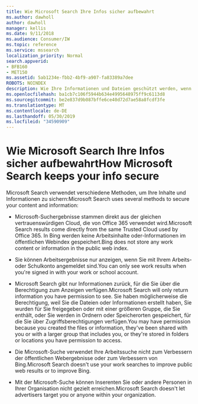```yaml
---
title: Wie Microsoft Search Ihre Infos sicher aufbewahrt
ms.author: dawholl
author: dawholl
manager: kellis
ms.date: 9/11/2018
ms.audience: Consumer/IW
ms.topic: reference
ms.service: mssearch
localization_priority: Normal
search.appverid:
- BFB160
- MET150
ms.assetid: 5ab1234e-fbb2-4bf9-a907-fa83389a7dee
ROBOTS: NOINDEX
description: Wie Ihre Informationen und Dateien geschützt werden, wenn Sie Microsoft Search verwenden
ms.openlocfilehash: ba1cb7c106f5944b634e4995648975ff9c6113d8
ms.sourcegitcommit: be2e837d9b087bffe6ce40d72d7ae58a8fcdf3fe
ms.translationtype: MT
ms.contentlocale: de-DE
ms.lasthandoff: 05/30/2019
ms.locfileid: "34590909"
---
```

# <a name="how-microsoft-search-keeps-your-info-secure"></a><span data-ttu-id="17c9c-103">Wie Microsoft Search Ihre Infos sicher aufbewahrt</span><span class="sxs-lookup"><span data-stu-id="17c9c-103">How Microsoft Search keeps your info secure</span></span>

<span data-ttu-id="17c9c-104">Microsoft Search verwendet verschiedene Methoden, um Ihre Inhalte und Informationen zu sichern:</span><span class="sxs-lookup"><span data-stu-id="17c9c-104">Microsoft Search uses several methods to secure your content and information:</span></span>
  
- <span data-ttu-id="17c9c-105">Microsoft-Suchergebnisse stammen direkt aus der gleichen vertrauenswürdigen Cloud, die von Office 365 verwendet wird.</span><span class="sxs-lookup"><span data-stu-id="17c9c-105">Microsoft Search results come directly from the same Trusted Cloud used by Office 365.</span></span> <span data-ttu-id="17c9c-106">In Bing werden keine Arbeitsinhalte oder-Informationen im öffentlichen Webindex gespeichert.</span><span class="sxs-lookup"><span data-stu-id="17c9c-106">Bing does not store any work content or information in the public web index.</span></span>
    
- <span data-ttu-id="17c9c-107">Sie können Arbeitsergebnisse nur anzeigen, wenn Sie mit Ihrem Arbeits-oder Schulkonto angemeldet sind.</span><span class="sxs-lookup"><span data-stu-id="17c9c-107">You can only see work results when you're signed in with your work or school account.</span></span>
    
- <span data-ttu-id="17c9c-108">Microsoft Search gibt nur Informationen zurück, für die Sie über die Berechtigung zum Anzeigen verfügen.</span><span class="sxs-lookup"><span data-stu-id="17c9c-108">Microsoft Search will only return information you have permission to see.</span></span> <span data-ttu-id="17c9c-109">Sie haben möglicherweise die Berechtigung, weil Sie die Dateien oder Informationen erstellt haben, Sie wurden für Sie freigegeben oder mit einer größeren Gruppe, die Sie enthält, oder Sie werden in Ordnern oder Speicherorten gespeichert, für die Sie über Zugriffsberechtigungen verfügen.</span><span class="sxs-lookup"><span data-stu-id="17c9c-109">You may have permission because you created the files or information, they've been shared with you or with a larger group that includes you, or they're stored in folders or locations you have permission to access.</span></span>
    
- <span data-ttu-id="17c9c-110">Die Microsoft-Suche verwendet Ihre Arbeitssuche nicht zum Verbessern der öffentlichen Webergebnisse oder zum Verbessern von Bing.</span><span class="sxs-lookup"><span data-stu-id="17c9c-110">Microsoft Search doesn't use your work searches to improve public web results or to improve Bing.</span></span>
    
- <span data-ttu-id="17c9c-111">Mit der Microsoft-Suche können Inserenten Sie oder andere Personen in Ihrer Organisation nicht gezielt erreichen.</span><span class="sxs-lookup"><span data-stu-id="17c9c-111">Microsoft Search doesn't let advertisers target you or anyone within your organization.</span></span>

  

